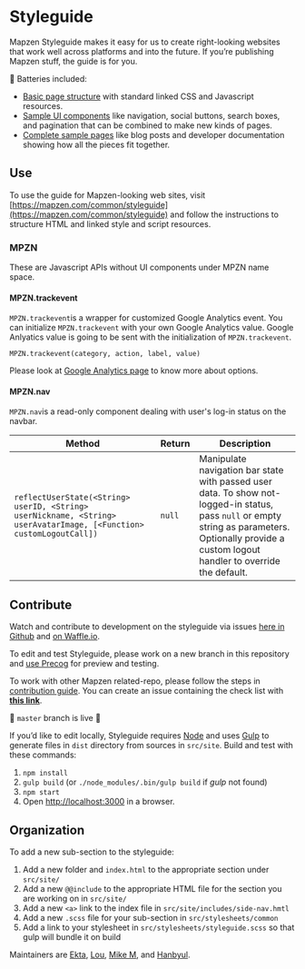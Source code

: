 Styleguide
==========

Mapzen Styleguide makes it easy for us to create right-looking websites that
work well across platforms and into the future. If you’re publishing Mapzen
stuff, the guide is for you.

🔋 Batteries included:

* [Basic page structure](https://mapzen.com/common/styleguide/index.html) with
  standard linked CSS and Javascript resources.
* [Sample UI components](https://mapzen.com/common/styleguide/ui-components.html)
  like navigation, social buttons, search boxes, and pagination that can be
  combined to make new kinds of pages.
* [Complete sample pages](https://mapzen.com/common/styleguide/#sample-pages)
  like blog posts and developer documentation showing how all the pieces fit
  together.

Use
---

To use the guide for Mapzen-looking web sites, visit
[https://mapzen.com/common/styleguide](https://mapzen.com/common/styleguide)
and follow the instructions to structure HTML and linked style and script
resources.

### MPZN

These are Javascript APIs without UI components under MPZN name space.

#### MPZN.trackevent
`MPZN.trackevent`is a wrapper for customized Google Analytics event. You can initialize `MPZN.trackevent` with your own Google Analytics value. Google Anlyatics value is going to be sent with the initialization of `MPZN.trackevent`.

```
MPZN.trackevent(category, action, label, value)
```

Please look at [Google Analytics page](https://support.google.com/analytics/answer/1033068?hl=en#anatomy-of-events) to know more about options.

#### MPZN.nav

`MPZN.nav`is a read-only component dealing with user's log-in status on the navbar.

| Method     | Return            | Description           |
|------------|-------------------|-----------------------|
| `reflectUserState(<String> userID, <String> userNickname, <String> userAvatarImage, [<Function> customLogoutCall])` |`null` | Manipulate navigation bar state with passed user data. To show not-logged-in status, pass `null` or empty string as parameters. Optionally provide a custom logout handler to override the default. |


Contribute
----------

Watch and contribute to development on the styleguide via issues
[here in Github](https://github.com/mapzen/styleguide/issues)
and [on Waffle.io](https://waffle.io/mapzen/styleguide).

To edit and test Styleguide, please work on a new branch in this repository and
[use Precog](http://precog.mapzen.com/mapzen/styleguide) for preview and
testing.

To work with other Mapzen related-repo, please follow the steps in [contribution guide](https://github.com/mapzen/styleguide/blob/master/contribute.md#are-you-working-with-other-mapzen-related-repo). You can create an issue containing the check list with **[this link](https://github.com/mapzen/styleguide/issues/new?body=%23%23%23%20Are%20you%20working%20with%20other%20Mapzen-related%20repo%3F%20Please%20follow%20the%20steps%20below.%0A%0A%23%23%23%23%20pre-requirement%20%0A-%20%5B%20%5D%20Add%20temporary%20css%20or%20javascript%20on%20the%20branch%20of%20the%20repo%20which%20needs%20a%20change.%20%0A-%20%5B%20%5D%20Share%20changes%20with%20other%20people%20using%20Precog%0A%0A%23%23%23%23%20requirement%20%0A-%20%5B%20%5D%20Add%20new%20features%20on%20styleguide%20%0A-%20%5B%20%5D%20Reflect%20changes%20needed%20to%20the%20other%20repo%20you%20are%20working%20on%20%0A-%20%5B%20%5D%20Get%20rid%20of%20old%20features%20not%20used%20any%20more%20on%20Styleguide.%0A)**.

🚧 `master` branch is live 🚧

If you’d like to edit locally, Styleguide requires [Node](https://nodejs.org/)
and uses [Gulp](http://gulpjs.com) to generate files in `dist` directory from
sources in `src/site`. Build and test with these commands:

1. `npm install`
2. `gulp build` (or `./node_modules/.bin/gulp build` if _gulp_ not found)
3. `npm start`
4. Open [http://localhost:3000](http://localhost:3000) in a browser.




Organization
------------

To add a new sub-section to the styleguide:

1. Add a new folder and `index.html` to the appropriate section under `src/site/`
2. Add a new `@@include` to the appropriate HTML file for the section you are working on in `src/site/`
3. Add a new `<a>` link to the index file in `src/site/includes/side-nav.hmtl`
4. Add a new `.scss` file for your sub-section in `src/stylesheets/common`
5. Add a link to your stylesheet in `src/stylesheets/styleguide.scss` so that gulp will bundle it on build

Maintainers are [Ekta](https://github.com/souperneon),
[Lou](https://github.com/louh), [Mike M](https://github.com/migurski),
and [Hanbyul](https://github.com/hanbyul-here).
